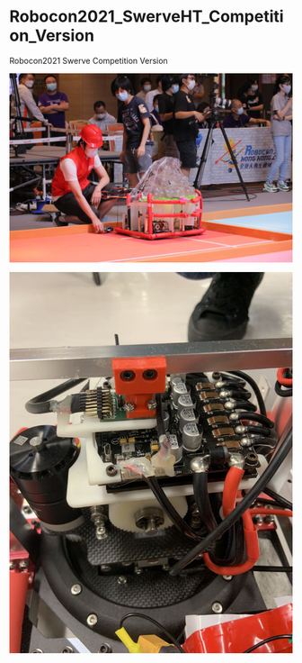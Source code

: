 # Robocon2021_SwerveHT_Competition_Version
Robocon2021 Swerve Competition Version


![image](https://github.com/DDQXZcp/Robocon2021_SwerveHT_Competition_Version/blob/main/img/me_competition.jpg)

![image](https://github.com/DDQXZcp/Robocon2021_SwerveHT_Competition_Version/blob/main/img/swerve_model.png)
